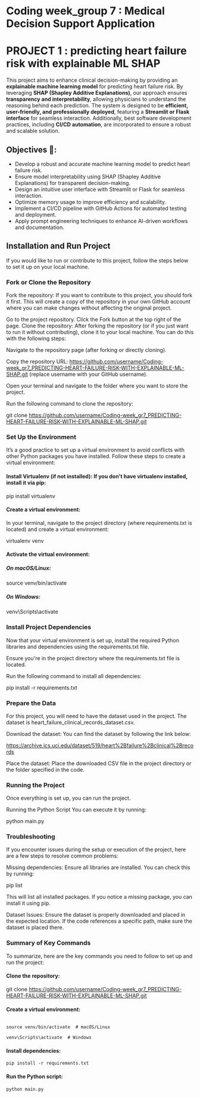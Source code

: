 # Coding week_group 7 : Medical Decision Support Application
# PROJECT 1 : predicting heart failure risk with explainable ML SHAP
  This project aims to enhance clinical decision-making by providing an **explainable machine learning model** for predicting heart failure risk. By leveraging **SHAP (Shapley Additive Explanations)**, our approach ensures **transparency and interpretability**, allowing physicians to understand the reasoning behind each prediction. The system is designed to be **efficient, user-friendly, and professionally deployed**, featuring a **Streamlit or Flask interface** for seamless interaction. Additionally, best software development practices, including **CI/CD automation**, are incorporated to ensure a robust and scalable solution.
## Objectives  🚀:
- Develop a robust and accurate machine learning model to predict heart failure risk.
- Ensure model interpretability using SHAP (Shapley Additive Explanations) for transparent decision-making.
- Design an intuitive user interface with Streamlit or Flask for seamless interaction.
- Optimize memory usage to improve efficiency and scalability.
- Implement a CI/CD pipeline with GitHub Actions for automated testing and deployment.
- Apply prompt engineering techniques to enhance AI-driven workflows and documentation.
## Installation and Run Project
If you would like to run or contribute to this project, follow the steps below to set it up on your local machine.

### Fork or Clone the Repository
Fork the repository: If you want to contribute to this project, you should fork it first. This will create a copy of the repository in your own GitHub account where you can make changes without affecting the original project.

Go to the project repository.
Click the Fork button at the top right of the page.
Clone the repository: After forking the repository (or if you just want to run it without contributing), clone it to your local machine. You can do this with the following steps:

Navigate to the repository page (after forking or directly cloning).

Copy the repository URL: https://github.com/username/Coding-week_gr7_PREDICTING-HEART-FAILURE-RISK-WITH-EXPLAINABLE-ML-SHAP.git (replace username with your GitHub username).

Open your terminal and navigate to the folder where you want to store the project.

Run the following command to clone the repository:

git clone https://github.com/username/Coding-week_gr7_PREDICTING-HEART-FAILURE-RISK-WITH-EXPLAINABLE-ML-SHAP.git

### Set Up the Environment
It’s a good practice to set up a virtual environment to avoid conflicts with other Python packages you have installed. Follow these steps to create a virtual environment:

#### Install Virtualenv (if not installed): If you don't have virtualenv installed, install it via pip:

pip install virtualenv

#### Create a virtual environment:

In your terminal, navigate to the project directory (where requirements.txt is located) and create a virtual environment:

virtualenv venv

#### Activate the virtual environment:

##### On macOS/Linux:

source venv/bin/activate

##### On Windows:

venv\Scripts\activate

### Install Project Dependencies
Now that your virtual environment is set up, install the required Python libraries and dependencies using the requirements.txt file.

Ensure you're in the project directory where the requirements.txt file is located.

Run the following command to install all dependencies:

pip install -r requirements.txt

### Prepare the Data
For this project, you will need to have the dataset used in the project. The dataset is heart_failure_clinical_records_dataset.csv.

Download the dataset: You can find the dataset by following the link below:

https://archive.ics.uci.edu/dataset/519/heart%2Bfailure%2Bclinical%2Brecords

Place the dataset: Place the downloaded CSV file in the project directory or the folder specified in the code.

### Running the Project
Once everything is set up, you can run the project.

Running the Python Script
You can execute it by running:

python main.py

### Troubleshooting
If you encounter issues during the setup or execution of the project, here are a few steps to resolve common problems:

Missing dependencies: Ensure all libraries are installed. You can check this by running:

pip list

This will list all installed packages. If you notice a missing package, you can install it using pip.

Dataset Issues: Ensure the dataset is properly downloaded and placed in the expected location. If the code references a specific path, make sure the dataset is placed there.


### Summary of Key Commands
To summarize, here are the key commands you need to follow to set up and run the project:

#### Clone the repository:

git clone https://github.com/username/Coding-week_gr7_PREDICTING-HEART-FAILURE-RISK-WITH-EXPLAINABLE-ML-SHAP.git

#### Create a virtual environment:

```virtualenv venv

source venv/bin/activate  # macOS/Linux

venv\Scripts\activate  # Windows 
```
#### Install dependencies:

```pip install -r requirements.txt ```

#### Run the Python script:

```python main.py```



